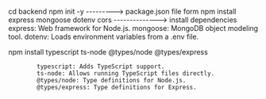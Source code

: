 cd backend
npm init -y    ---------> package.json file form
npm install express mongoose dotenv cors --------------> install dependencies
                express: Web framework for Node.js.
                mongoose: MongoDB object modeling tool.
                dotenv: Loads environment variables from a .env file.

npm install typescript ts-node @types/node @types/express

            typescript: Adds TypeScript support.
            ts-node: Allows running TypeScript files directly.
            @types/node: Type definitions for Node.js.
            @types/express: Type definitions for Express.    